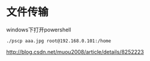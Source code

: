 # 文件传输

windows下打开powershell

```
./pscp aaa.jpg root@192.168.0.101:/home
```

http://blog.csdn.net/muou2008/article/details/8252223
